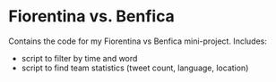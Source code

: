 # Fiorentina vs. Benfica

Contains the code for my Fiorentina vs Benfica mini-project.
Includes:
- script to filter by time and word
- script to find team statistics (tweet count, language, location)
